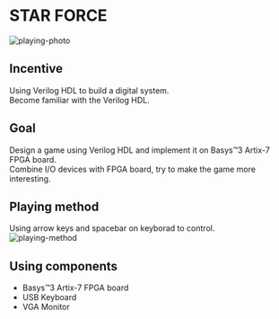 # STAR FORCE

![playing-photo](https://s102020009.gitbooks.io/hardware-design-and-lab-final-project/content/img/5.1.png)

## Incentive
Using Verilog HDL to build a digital system. <br>
Become familiar with the Verilog HDL.

## Goal
Design a game using Verilog HDL and implement it on Basys™3 Artix-7 FPGA board. <br>
Combine I/O devices with FPGA board, try to make the game more interesting.

## Playing method
Using arrow keys and spacebar on keyborad to control. <br>
![playing-method](https://s102020009.gitbooks.io/hardware-design-and-lab-final-project/content/img/5.2.png)

## Using components
* Basys™3 Artix-7 FPGA board
* USB Keyboard
* VGA Monitor
